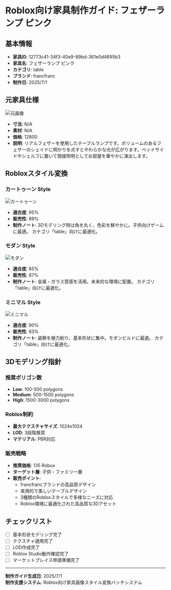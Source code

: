 # Roblox向け家具制作ガイド: フェザーランプ ピンク

## 基本情報

- **家具ID**: 12773c41-34f3-40e9-89bd-361e0d4695b3
- **家具名**: フェザーランプ ピンク
- **カテゴリ**: table
- **ブランド**: francfranc
- **制作日**: 2025/7/1

## 元家具仕様

![元画像](../original-images/12773c41-34f3-40e9-89bd-361e0d4695b3_francfranc_table_フェザーランプ_ピンク.jpg)

- **寸法**: N/A
- **素材**: N/A
- **価格**: 12800
- **説明**: リアルフェザーを使用したテーブルランプです。ボリュームのあるフェザーのシェイドに明かりを点すとやわらかな光が広がります。ベッドサイドやシェルフに置いて間接照明としてお部屋を華やかに演出します。

## Robloxスタイル変換

### カートゥーン Style

![カートゥーン](../roblox-transformed/12773c41-34f3-40e9-89bd-361e0d4695b3_francfranc_table_フェザーランプ_ピンク_roblox-cartoony.png)

- **適合度**: 95%
- **販売性**: 89%
- **制作ノート**: 3Dモデリング時は角を丸く、色彩を鮮やかに。子供向けゲームに最適。 カテゴリ「table」向けに最適化。

### モダン Style

![モダン](../roblox-transformed/12773c41-34f3-40e9-89bd-361e0d4695b3_francfranc_table_フェザーランプ_ピンク_roblox-modern.png)

- **適合度**: 85%
- **販売性**: 87%
- **制作ノート**: 金属・ガラス質感を活用。未来的な環境に配置。 カテゴリ「table」向けに最適化。

### ミニマル Style

![ミニマル](../roblox-transformed/12773c41-34f3-40e9-89bd-361e0d4695b3_francfranc_table_フェザーランプ_ピンク_roblox-minimalist.png)

- **適合度**: 90%
- **販売性**: 83%
- **制作ノート**: 装飾を極力削り、基本形状に集中。モダンビルドに最適。 カテゴリ「table」向けに最適化。


## 3Dモデリング指針

### 推奨ポリゴン数
- **Low**: 100-500 polygons
- **Medium**: 500-1500 polygons
- **High**: 1500-3000 polygons

### Roblox制約
- **最大テクスチャサイズ**: 1024x1024
- **LOD**: 3段階推奨
- **マテリアル**: PBR対応

### 販売戦略
- **推奨価格**: 135 Robux
- **ターゲット層**: 子供・ファミリー層
- **販売ポイント**:
  - francfrancブランドの高品質デザイン
  - 実用的で美しいテーブルデザイン
  - 3種類のRobloxスタイルで多様なニーズに対応
  - Roblox環境に最適化された高品質な3Dアセット

## チェックリスト
- [ ] 基本形状モデリング完了
- [ ] テクスチャ適用完了
- [ ] LOD作成完了
- [ ] Roblox Studio動作確認完了
- [ ] マーケットプレイス申請準備完了

---

**制作ガイド生成日**: 2025/7/1  
**制作支援システム**: Roblox向け家具画像スタイル変換バッチシステム  
